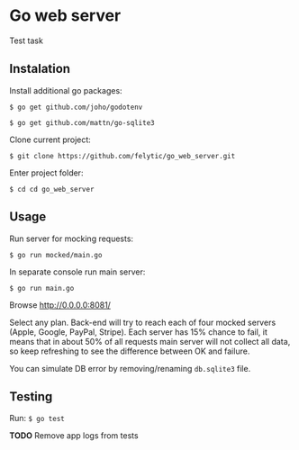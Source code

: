 # Go web server
Test task

## Instalation
Install additional go packages:

`$ go get github.com/joho/godotenv`

`$ go get github.com/mattn/go-sqlite3`

Clone current project:

`$ git clone https://github.com/felytic/go_web_server.git`

Enter project folder:

`$ cd cd go_web_server`

## Usage

Run server for mocking requests:

`$ go run mocked/main.go`

In separate console run main server:

`$ go run main.go`

Browse http://0.0.0.0:8081/

Select any plan. Back-end will try to reach each of four mocked servers (Apple, Google, PayPal, Stripe). Each server has 15% chance to fail, it means that in about 50% of all requests main server will not collect all data, so  keep refreshing to see the difference between OK and failure.

You can simulate DB error by removing/renaming `db.sqlite3` file.

## Testing
Run:
`$ go test`

__TODO__ Remove app logs from tests
